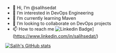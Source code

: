 - 👋 Hi, I’m @salihsedat
- 👀 I’m interested in DevOps Engineering
- 🌱 I’m currently learning Maven
- 💞️ I’m looking to collaborate on DevOps projects
- 📫 How to reach me 
![Linkedin Badge](https://img.shields.io/badge/-salihsedat-blue?style=flat-square&logo=Linkedin&logoColor=white&link=https://www.linkedin.com/in/salihsedat/)](https://www.linkedin.com/in/salihsedat/) 
<!---
salihsedat/salihsedat is a ✨ special ✨ repository because its `README.md` (this file) appears on your GitHub profile.
You can click the Preview link to take a look at your changes.
--->
[![Salih's GitHub stats](https://github-readme-stats.vercel.app/api?username=salihsedat&show_icons=true&theme=radical)](https://github.com/anuraghazra/github-readme-stats)
